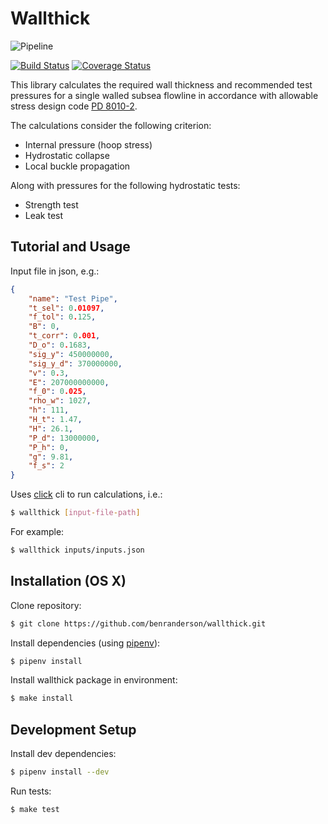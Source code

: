 # Wallthick

![Pipeline](https://s3-eu-west-1.amazonaws.com/openreply-enidays/wp-content/uploads/2017/03/ss-pipeline-pipe.jpg)

[![Build Status][travis-image]][travis-url]
[![Coverage Status][coveralls-image]][coveralls-url]

This library calculates the required wall thickness and recommended test pressures for a single walled subsea flowline in accordance with allowable stress design code [PD 8010-2](https://shop.bsigroup.com/ProductDetail?pid=000000000030344663).


The calculations consider the following criterion:
* Internal pressure (hoop stress)
* Hydrostatic collapse
* Local buckle propagation

Along with pressures for the following hydrostatic tests:
* Strength test
* Leak test

## Tutorial and Usage

Input file in json, e.g.:

```json
{
    "name": "Test Pipe",
    "t_sel": 0.01097,
    "f_tol": 0.125,
    "B": 0,
    "t_corr": 0.001,
    "D_o": 0.1683,
    "sig_y": 450000000,
    "sig_y_d": 370000000,
    "v": 0.3,
    "E": 207000000000,
    "f_0": 0.025,
    "rho_w": 1027,
    "h": 111,
    "H_t": 1.47,
    "H": 26.1,
    "P_d": 13000000,
    "P_h": 0,
    "g": 9.81,
    "f_s": 2
}
```

Uses [click](http://click.pocoo.org) cli to run calculations, i.e.:

```sh
$ wallthick [input-file-path]
```

For example:

```sh
$ wallthick inputs/inputs.json
```

## Installation (OS X)

Clone repository:

```sh
$ git clone https://github.com/benranderson/wallthick.git
```

Install dependencies (using [pipenv](https://github.com/pypa/pipenv)):

```sh
$ pipenv install
```

Install wallthick package in environment:

```sh
$ make install
```

## Development Setup

Install dev dependencies:

```sh
$ pipenv install --dev
```

Run tests:

```sh
$ make test
```

<!-- Markdown link & img dfn's -->
[travis-image]: https://travis-ci.org/benranderson/wallthick.svg?branch=master
[travis-url]: https://travis-ci.org/benranderson/wallthick
[coveralls-image]:
https://coveralls.io/repos/github/benranderson/wallthick/badge.svg?branch=master
[coveralls-url]:
https://coveralls.io/github/benranderson/wallthick?branch=master